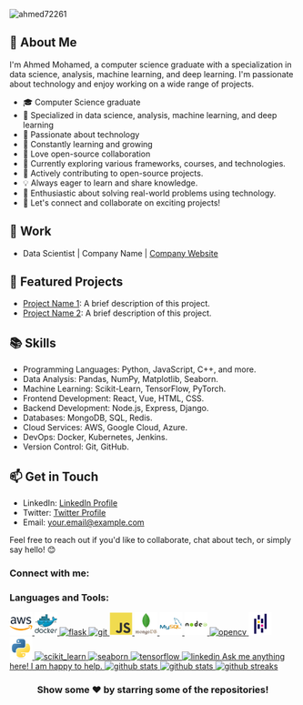 <p align="left"> <img src="https://komarev.com/ghpvc/?username=ahmed72261&label=Profile%20views&color=0e75b6&style=flat" alt="ahmed72261" /> </p>

## 👋 About Me

I'm Ahmed Mohamed, a computer science graduate with a specialization in data science, analysis, machine learning, and deep learning. I'm passionate about technology and enjoy working on a wide range of projects. 
- 🎓 Computer Science graduate
- 💼 Specialized in data science, analysis, machine learning, and deep learning
- 🚀 Passionate about technology
- 🌱 Constantly learning and growing
- 🤖 Love open-source collaboration
- 🌱 Currently exploring various frameworks, courses, and technologies.
- 🔭 Actively contributing to open-source projects.
- 💡 Always eager to learn and share knowledge.
- 🚀 Enthusiastic about solving real-world problems using technology.
- 💬 Let's connect and collaborate on exciting projects!

## 💼 Work

- Data Scientist | Company Name | [Company Website](https://www.companywebsite.com)

## 🌟 Featured Projects

- [Project Name 1](https://github.com/yourusername/project1): A brief description of this project.
- [Project Name 2](https://github.com/yourusername/project2): A brief description of this project.

## 📚 Skills

- Programming Languages: Python, JavaScript, C++, and more.
- Data Analysis: Pandas, NumPy, Matplotlib, Seaborn.
- Machine Learning: Scikit-Learn, TensorFlow, PyTorch.
- Frontend Development: React, Vue, HTML, CSS.
- Backend Development: Node.js, Express, Django.
- Databases: MongoDB, SQL, Redis.
- Cloud Services: AWS, Google Cloud, Azure.
- DevOps: Docker, Kubernetes, Jenkins.
- Version Control: Git, GitHub.

## 📫 Get in Touch

- LinkedIn: [LinkedIn Profile](https://www.linkedin.com/in/ahmed-mohamed-871246254)
- Twitter: [Twitter Profile](https://twitter.com/yourusername)
- Email: your.email@example.com

Feel free to reach out if you'd like to collaborate, chat about tech, or simply say hello! 😊

<h3 align="left">Connect with me:</h3>
<p align="left">
</p>

<h3 align="left">Languages and Tools:</h3>
<p align="left"> <a href="https://aws.amazon.com" target="_blank" rel="noreferrer"> <img src="https://raw.githubusercontent.com/devicons/devicon/master/icons/amazonwebservices/amazonwebservices-original-wordmark.svg" alt="aws" width="40" height="40"/> </a> <a href="https://www.docker.com/" target="_blank" rel="noreferrer"> <img src="https://raw.githubusercontent.com/devicons/devicon/master/icons/docker/docker-original-wordmark.svg" alt="docker" width="40" height="40"/> </a> <a href="https://flask.palletsprojects.com/" target="_blank" rel="noreferrer"> <img src="https://www.vectorlogo.zone/logos/pocoo_flask/pocoo_flask-icon.svg" alt="flask" width="40" height="40"/> </a> <a href="https://git-scm.com/" target="_blank" rel="noreferrer"> <img src="https://www.vectorlogo.zone/logos/git-scm/git-scm-icon.svg" alt="git" width="40" height="40"/> </a> <a href="https://developer.mozilla.org/en-US/docs/Web/JavaScript" target="_blank" rel="noreferrer"> <img src="https://raw.githubusercontent.com/devicons/devicon/master/icons/javascript/javascript-original.svg" alt="javascript" width="40" height="40"/> </a> <a href="https://www.mongodb.com/" target="_blank" rel="noreferrer"> <img src="https://raw.githubusercontent.com/devicons/devicon/master/icons/mongodb/mongodb-original-wordmark.svg" alt="mongodb" width="40" height="40"/> </a> <a href="https://www.mysql.com/" target="_blank" rel="noreferrer"> <img src="https://raw.githubusercontent.com/devicons/devicon/master/icons/mysql/mysql-original-wordmark.svg" alt="mysql" width="40" height="40"/> </a> <a href="https://nodejs.org" target="_blank" rel="noreferrer"> <img src="https://raw.githubusercontent.com/devicons/devicon/master/icons/nodejs/nodejs-original-wordmark.svg" alt="nodejs" width="40" height="40"/> </a> <a href="https://opencv.org/" target="_blank" rel="noreferrer"> <img src="https://www.vectorlogo.zone/logos/opencv/opencv-icon.svg" alt="opencv" width="40" height="40"/> </a> <a href="https://pandas.pydata.org/" target="_blank" rel="noreferrer"> <img src="https://raw.githubusercontent.com/devicons/devicon/2ae2a900d2f041da66e950e4d48052658d850630/icons/pandas/pandas-original.svg" alt="pandas" width="40" height="40"/> </a> <a href="https://www.python.org" target="_blank" rel="noreferrer"> <img src="https://raw.githubusercontent.com/devicons/devicon/master/icons/python/python-original.svg" alt="python" width="40" height="40"/> </a> <a href="https://scikit-learn.org/" target="_blank" rel="noreferrer"> <img src="https://upload.wikimedia.org/wikipedia/commons/0/05/Scikit_learn_logo_small.svg" alt="scikit_learn" width="40" height="40"/> </a> <a href="https://seaborn.pydata.org/" target="_blank" rel="noreferrer"> <img src="https://seaborn.pydata.org/_images/logo-mark-lightbg.svg" alt="seaborn" width="40" height="40"/> </a> <a href="https://www.tensorflow.org" target="_blank" rel="noreferrer"> <img src="https://www.vectorlogo.zone/logos/tensorflow/tensorflow-icon.svg" alt="tensorflow" width="40" height="40"/> </a> <a href="https://www.linkedin.com/in/ahmed-mohamed-871246254" target="_blank" rel="noreferrer"> <img src="https://img.shields.io/badge/-LinkedIn-0e76a8?style=flat-square&logo=Linkedin&logoColor=white" alt="linkedin" width="40" height="40"/> </a> <a href="https://visitor-badge.glitch.me/badge?page_id=iampavangandhi.iampavangandhi&style=flat-square&color=0088cc" target="_blank" rel="noreferrer"><a ![](https://visitor-badge.glitch.me/badge?page_id=iampavangandhi.iampavangandhi&style=flat-square&color=0088cc) </a> <a href="https://github.com/iampavangandhi/iampavangandhi/issues/2" target="_blank" rel="noreferrer"> Ask me anything here! I am happy to help. </a> <a href="https://github-readme-stats.vercel.app/api?username=haddad308&show_icons=true&hide_border=true&&count_private=true&include_all_commits=true" target="_blank" rel="noreferrer"> <img src="https://github-readme-stats.vercel.app/api?username=haddad308&show_icons=true&hide_border=true&&count_private=true&include_all_commits=true" alt="github stats" width="180em" height="180em"/> </a> <a href="https://github-readme-stats.vercel.app/api/top-langs/?username=haddad308&exclude_repo=KNN-Image-Classification&show_icons=true&hide_border=true&layout=compact&langs_count=8" target="_blank" rel="noreferrer"> <img src="https://github-readme-stats.vercel.app/api/top-langs/?username=haddad308&exclude_repo=KNN-Image-Classification&show_icons=true&hide_border=true&layout=compact&langs_count=8" alt="github stats" width="180em" height="180em"/> </a> <a href="https://github-readme-streak-stats.herokuapp.com/?user=haddad308&hide_border=true" target="_blank" rel="noreferrer"> <img src="https://github-readme-streak-stats.herokuapp.com/?user=haddad308&hide_border=true" alt="github streaks" width="180em" height="180em"/> </a>

<div align="center">

### Show some ❤️ by starring some of the repositories!

</div>
